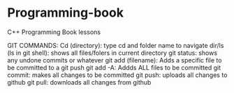 Programming-book
================

C++ Programming Book lessons

GIT COMMANDS:
Cd (directory): type cd and folder name to navigate
dir/ls (ls in git shell): shows all files/folers in current directory
git status: shows any undone commits or whatever
git add (filename): Adds a specific file to be committed to a git push
git add -A: Addds ALL files to be committed
git commit: makes all changes to be committed
git push: uploads all changes to github
git pull: downloads all changes from github
